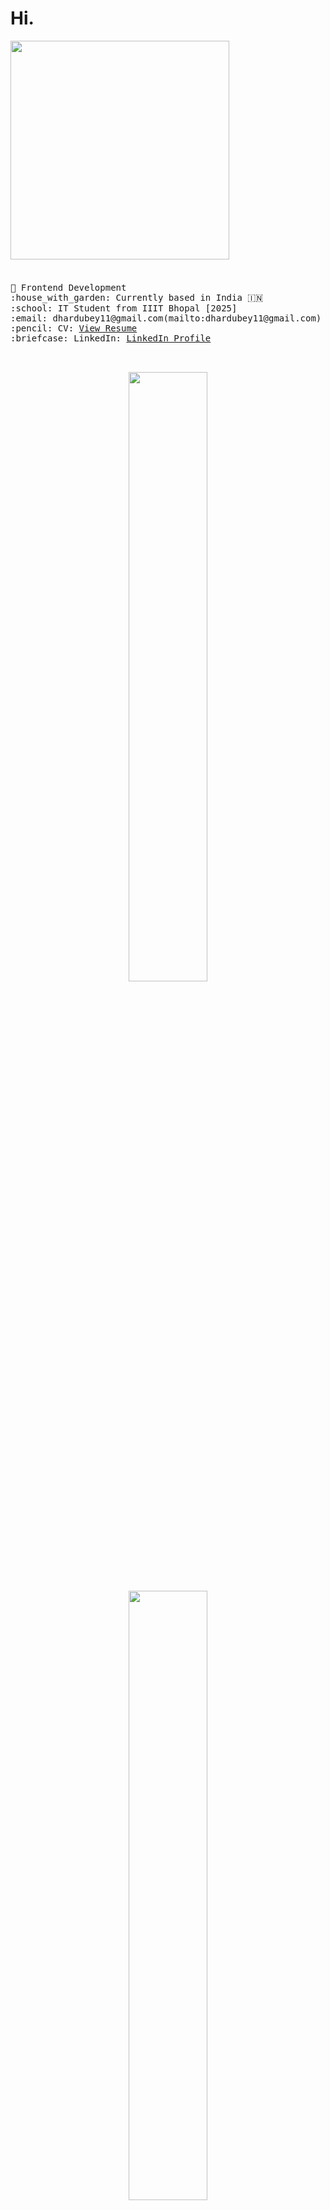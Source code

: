 <h1>Hi.</h1>
<div align="left"><a href="url"><img src="https://www.sarvika.com/wp-content/uploads/2021/03/Backend-Developer-Python-GIF-Dribble.gif" width="350"></a></div>

<br>
<h4></h4>
<p>
  <samp>
    🧭 Frontend Development<br>
    :house_with_garden: Currently based in India 🇮🇳<br>
    :school: IT Student from IIIT Bhopal [2025]<br>
    :email: dhardubey11@gmail.com(mailto:dhardubey11@gmail.com) <br>
    :pencil: CV: <a href="https://drive.google.com/file/d/1yyGOPhLltBE5yIoZODdCobYMl-c3dZr7/view">View Resume</a> <br>
    :briefcase: LinkedIn:  <a href="https://www.linkedin.com/in/vaibhav3101/">LinkedIn Profile</a> <br>
    <br><br>
  </samp>
</p>  
<p align="center">
  <img height="50%" width="auto" src ="https://github-readme-stats.vercel.app/api?username=vaibhavdhar31&show_icons=true&count_private=true&theme=darcula&hide_border=true&hide=issues,contribs&bg_color=00000000">
  <img height="50%" width="auto" src ="https://github-readme-stats.vercel.app/api/top-langs/?username=aveek-saha&layout=compact&hide_border=true&theme=darcula&bg_color=00000000&langs_count=6&hide=jupyter%20notebook,tex,css,php&exclude_repo=Pacman-AI">
<!--   <img src ="https://github-readme-streak-stats.herokuapp.com?user=aveek-saha&theme=darcula&hide_border=true&background=FFFFFF00"> -->
  <br>
  <br>
  <a href="https://www.buymeacoffee.com/vaibhavdhar31"> <img align="center" src="https://cdn.buymeacoffee.com/buttons/v2/default-orange.png" height="50" width="210" alt="aveek.saha" /></a>
</p>


![snake gif](https://github.com/vaibhavdhardub/vaibhavdhardub/blob/output/github-contribution-grid-snake.gif)
